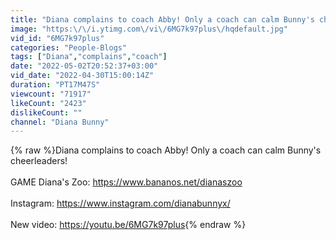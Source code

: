 ```yaml
---
title: "Diana complains to coach Abby! Only a coach can calm Bunny's cheerleaders!"
image: "https:\/\/i.ytimg.com\/vi\/6MG7k97plus\/hqdefault.jpg"
vid_id: "6MG7k97plus"
categories: "People-Blogs"
tags: ["Diana","complains","coach"]
date: "2022-05-02T20:52:37+03:00"
vid_date: "2022-04-30T15:00:14Z"
duration: "PT17M47S"
viewcount: "71917"
likeCount: "2423"
dislikeCount: ""
channel: "Diana Bunny"
---
```

{% raw %}Diana complains to coach Abby! Only a coach can calm Bunny's cheerleaders!<br /><br />GAME Diana's Zoo: <a rel="nofollow" target="blank" href="https://www.bananos.net/dianaszoo">https://www.bananos.net/dianaszoo</a><br /><br />Instagram: <a rel="nofollow" target="blank" href="https://www.instagram.com/dianabunnyx/">https://www.instagram.com/dianabunnyx/</a><br /><br />New video: <a rel="nofollow" target="blank" href="https://youtu.be/6MG7k97plus">https://youtu.be/6MG7k97plus</a>{% endraw %}
